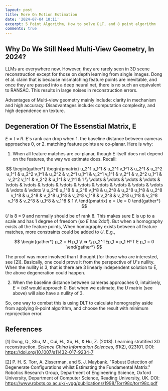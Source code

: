 ```yaml
---
layout: post
title: More On Motion Estimation 
date: '2024-07-04 10:11'
excerpt: 5 Point Algorithm, How to solve DLT, and 8 point algorithm
comments: true
---
```


## Why Do We Still Need Multi-View Geometry, In 2024?

LLMs are everywhere now. However, they are rarely seen in 3D scene reconstruction except for those on depth learning from single images. Dong et al. claim that is because mismatching feature points are inevitable, and once they are passed into a deep neural net, there is no such an equivalent to RANSAC. This results in large noises in reconstruction errors.

Advantages of Multi-view geometry mainly include: clarity in mechanism and high accuracy. Disadvantages include: computation complexity, and high dependence on texture.

## Degeneration Of The Essenstial Matrix, E

$E=t \times R$. E's rank can drop when 1. the baseline distance between cameras approaches 0, or 2. matching feature points are co-planar. Here is why:

1. When all feature matches are co-planar, though E itself does not depend on the features, the way we estimate does. Recall:

$$
\begin{gather*}
\begin{pmatrix}
u_2^1 u_1^1 & u_2^1 v_1^1 & u_2^1 & u_2^2 u_1^1 & u_2^2 v_1^1 & u_2^2 & v_2^1 u_1^1 & v_2^1 v_1^1 & v_2^1 & v_2^2 u_1^1 & v_2^2 v_1^1 & v_2^2 & u_1^1 & v_1^1 & 1 \\
\vdots & \vdots & \vdots & \vdots & \vdots & \vdots & \vdots & \vdots & \vdots & \vdots & \vdots & \vdots & \vdots & \vdots & \vdots \\
u_2^8 u_1^8 & u_2^8 v_1^8 & u_2^8 & u_2^8 u_1^8 & u_2^8 v_1^8 & u_2^8 & v_2^8 u_1^8 & v_2^8 v_1^8 & v_2^8 & v_2^8 u_1^8 & v_2^8 v_1^8 & v_2^8 & u_1^8 & v_1^8 & 1 \\
\end{pmatrix} e = Ue = 0
\end{gather*}
$$

$U$ is $8 \times 9$ and normally should be of rank 8. This makes sure E is up to a scale and has 1 degree of freedom (so $E$ has 2dof). But when a homography exists all the feature points, 
When homography exists between all feature matches, more constraints could be added to $U$. E.g., 

$$
\begin{gather*}
p_2 = H p_1 
\\
=>
\\
p_2^TEp_1 = p_1 H^T E p_1 = 0 
\end{gather*}
$$

The proof was more involved than I thought (for those who are interested, see [2]). Basically, one could prove it from the perspective of $U$'s nullity. When the nullity is 3, that is there are 3 linearly independent solution to E, the above degeneration could happen.

2. When the baseline distance between cameras approaches 0, intuitively, $E = txR$ would approach 0. But when we estimate, the $U$ matrix (see above) will also have a nullity of 3.


So, one way to combat this is using DLT to calculate homography aside from applying 8-point algorithm, and choose the result with minimum reprojection error.

## References

[1] Dong, Q., Shu, M., Cui, H., Xu, H., & Hu, Z. (2018). Learning stratified 3D reconstruction. *Science China Information Sciences*, 61(2), 023101. DOI: https://doi.org/10.1007/s11432-017-9234-7

[2] P. H. S. Torr, A. Zisserman, and S. J. Maybank. "Robust Detection of Degenerate Configurations whilst Estimating the Fundamental Matrix." Robotics Research Group, Department of Engineering Science, Oxford University, Department of Computer Science, Reading University, UK. DOI: https://www.robots.ox.ac.uk/~vgg/publications/1998/Torr98c/torr98c.pdf